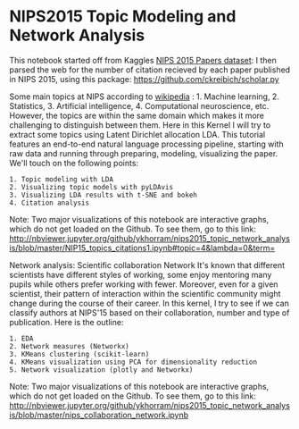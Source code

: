 # NIPS2015 Topic Modeling and Network Analysis

This notebook started off from Kaggles [NIPS 2015 Papers dataset](https://www.kaggle.com/benhamner/nips-2015-papers): I then parsed the web for the number of citation recieved by each paper published in NIPS 2015, using this package: https://github.com/ckreibich/scholar.py

Some main topics at NIPS according to [wikipedia](https://en.wikipedia.org/wiki/Conference_on_Neural_Information_Processing_Systems)
: 1. Machine learning, 2. Statistics, 3. Artificial intelligence, 4. Computational neuroscience, etc. However, the topics are within the same domain which makes it more challenging to distinguish between them. Here in this Kernel I will try to extract some topics using Latent Dirichlet allocation LDA. This tutorial features an end-to-end natural language processing pipeline, starting with raw data and running through preparing, modeling, visualizing the paper. We'll touch on the following points:

    1. Topic modeling with LDA
    2. Visualizing topic models with pyLDAvis
    3. Visualizing LDA results with t-SNE and bokeh
    4. Citation analysis

Note: Two major visualizations of this notebook are interactive graphs, which do not get loaded on the Github. To see them, go to this link:
http://nbviewer.jupyter.org/github/ykhorram/nips2015_topic_network_analysis/blob/master/NIP15_topics_citations1.ipynb#topic=4&lambda=0&term=

Network analysis: Scientific collaboration Network
It's known that different scientists have different styles of working, some enjoy mentoring many pupils while others prefer working with fewer. Moreover, even for a given scientist, their pattern of interaction within the scientific community might change during the course of their career. In this kernel, I try to see if we can classify authors at NIPS'15 based on their collaboration, number and type of publication.
Here is the outline:

    1. EDA
    2. Network measures (Networkx)
    3. KMeans clustering (scikit-learn)
    4. KMeans visualization using PCA for dimensionality reduction
    5. Network visualization (plotly and Networkx)

Note: Two major visualizations of this notebook are interactive graphs, which do not get loaded on the Github. To see them, go to this link:
http://nbviewer.jupyter.org/github/ykhorram/nips2015_topic_network_analysis/blob/master/nips_collaboration_network.ipynb
